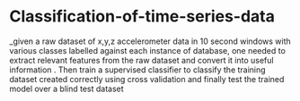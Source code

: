 # Classification-of-time-series-data
_given a raw dataset of x,y,z accelerometer data in 10 second windows with various classes labelled against each instance of database,
one needed to extract relevant features from the raw dataset and convert it into useful information .
Then train a supervised classifier to classify the training dataset created correctly using cross validation and finally test the trained model over a blind test dataset 
